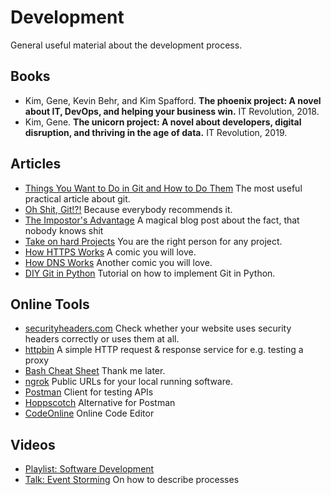 # Development

General useful material about the development process.

## Books

- Kim, Gene, Kevin Behr, and Kim Spafford. __The phoenix project: A novel about IT, DevOps, and helping your business win.__ IT Revolution, 2018.
- Kim, Gene. __The unicorn project: A novel about developers, digital disruption, and thriving in the age of data.__ IT Revolution, 2019.

## Articles

- [Things You Want to Do in Git and How to Do Them](https://stu2b50.dev/posts/things-you-wante9665) The most useful practical article about git.
- [Oh Shit, Git!?!](https://ohshitgit.com/) Because everybody recommends it.
- [The Impostor's Advantage](https://www.zainrizvi.io/blog/the-impostors-advantage/) A magical blog post about the fact, that nobody knows shit
- [Take on hard Projects](https://wizardzines.com/comics/take-on-hard-projects/) You are the right person for any project.
- [How HTTPS Works](https://howhttps.works/episodes/) A comic you will love.
- [How DNS Works](https://howdns.works/episodes/) Another comic you will love.
- [DIY Git in Python](https://www.leshenko.net/p/ugit) Tutorial on how to implement Git in Python.

## Online Tools

- [securityheaders.com](https://securityheaders.com/)
Check whether your website uses security headers correctly or uses them at all.
- [httpbin](https://httpbin.org/) A simple HTTP request & response service for e.g. testing a proxy
- [Bash Cheat Sheet](https://devhints.io/bash) Thank me later.
- [ngrok](https://ngrok.com/) Public URLs for your local running software.
- [Postman](https://www.postman.com/) Client for testing APIs
- [Hoppscotch](https://hoppscotch.io/) Alternative for Postman
- [CodeOnline](https://code.codeonline.io/) Online Code Editor

## Videos

- [Playlist: Software Development](https://www.youtube.com/playlist?list=PLFjq8z-aGyQ4WBzLzIq-rjMtujrGbDgh_)
- [Talk: Event Storming](https://www.youtube.com/watch?v=YR2-NehkjuY) On how to describe processes
